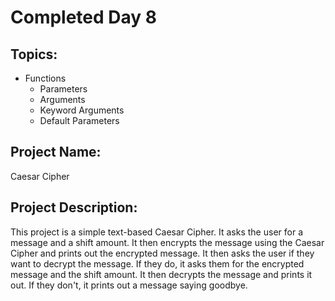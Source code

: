 # Completed Day 8
## Topics:
- Functions
    - Parameters
    - Arguments
    - Keyword Arguments
    - Default Parameters

## Project Name:
Caesar Cipher

## Project Description:
This project is a simple text-based Caesar Cipher. It asks the user for a message and a shift amount. It then encrypts the message using the Caesar Cipher and prints out the encrypted message. It then asks the user if they want to decrypt the message. If they do, it asks them for the encrypted message and the shift amount. It then decrypts the message and prints it out. If they don't, it prints out a message saying goodbye.